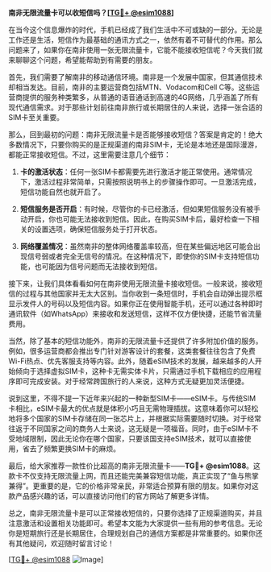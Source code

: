 **南非无限流量卡可以收短信吗？[[TG💪+ @esim1088](https://t.me/s/esim1088)]**

在当今这个信息爆炸的时代，手机已经成了我们生活中不可或缺的一部分。无论是工作还是生活，短信作为最基础的通讯方式之一，依然有着不可替代的作用。那么问题来了，如果你在南非使用一张无限流量卡，它能不能接收短信呢？今天我们就来聊聊这个问题，希望能帮助到有需要的朋友。

首先，我们需要了解南非的移动通信环境。南非是一个发展中国家，但其通信技术却相当发达。目前，南非的主要运营商包括MTN、Vodacom和Cell C等。这些运营商提供的服务种类繁多，从普通的语音通话到高速的4G网络，几乎涵盖了所有现代通信需求。对于那些计划前往南非旅行或长期居住的人来说，选择一张合适的SIM卡至关重要。

那么，回到最初的问题：南非无限流量卡是否能够接收短信？答案是肯定的！绝大多数情况下，只要你购买的是正规渠道的南非SIM卡，无论是本地还是国际漫游，都能正常接收短信。不过，这里需要注意几个细节：

1. **卡的激活状态**：任何一张SIM卡都需要先进行激活才能正常使用。通常情况下，激活过程非常简单，只需按照说明书上的步骤操作即可。一旦激活完成，短信功能自然也就开启了。

2. **短信服务是否开启**：有时候，尽管你的卡已经激活，但如果短信服务没有被手动开启，你也可能无法接收到短信。因此，在购买SIM卡后，最好检查一下相关的设置选项，确保短信服务处于打开状态。

3. **网络覆盖情况**：虽然南非的整体网络覆盖率较高，但在某些偏远地区可能会出现信号弱或者完全无信号的情况。在这种情况下，即使你的SIM卡支持短信功能，也可能因为信号问题而无法接收到短信。

接下来，让我们具体看看如何在南非使用无限流量卡接收短信。一般来说，接收短信的过程与其他国家并无太大区别。当你收到一条短信时，手机会自动弹出提示框显示发件人的号码以及短信内容。如果你正在使用智能手机，还可以通过各种即时通讯软件（如WhatsApp）来接收和发送短信，这样不仅方便快捷，还能节省流量费用。

当然，除了基本的短信功能外，南非的无限流量卡还提供了许多附加价值的服务。例如，很多运营商都会推出专门针对游客设计的套餐，这类套餐往往包含了免费Wi-Fi热点、优先客服支持等内容。此外，随着eSIM技术的发展，越来越多的人开始倾向于选择虚拟SIM卡，这种卡无需实体卡片，只需通过手机下载相应的应用程序即可完成安装。对于经常跨国旅行的人来说，这种方式无疑更加灵活便捷。

说到这里，不得不提一下近年来兴起的一种新型SIM卡——eSIM卡。与传统SIM卡相比，eSIM卡最大的优点就是体积小巧且无需物理插拔。这意味着你可以轻松地将多个国家的SIM卡存储在同一张芯片上，并根据实际需要随时切换。对于经常往返于不同国家之间的商务人士来说，这无疑是一项福音。同时，由于eSIM卡不受地域限制，因此无论你在哪个国家，只要该国支持eSIM技术，就可以直接使用，省去了频繁更换SIM卡的麻烦。

最后，给大家推荐一款性价比超高的南非无限流量卡——**TG💪+ @esim1088**。这款卡不仅支持无限流量上网，而且还能完美兼容短信功能，真正实现了“鱼与熊掌兼得”。更重要的是，它的价格非常亲民，非常适合预算有限的朋友。如果你对这款产品感兴趣的话，可以直接访问他们的官方网站了解更多详情。

总之，南非无限流量卡是可以正常接收短信的，只要你选择了正规渠道购买，并且注意激活和设置相关功能即可。希望本文能为大家提供一些有用的参考信息。无论你是短期旅行还是长期居住，合理规划自己的通信方案都是非常重要的。如果你还有其他疑问，欢迎随时留言讨论！

[[TG💪+ @esim1088](https://t.me/s/esim1088) ![Image](https://i.postimg.cc/4NQfJmqS/Snipaste-2025-05-13-00-14-12.png)]